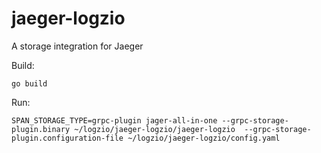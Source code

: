 # jaeger-logzio
A storage integration for Jaeger

Build:
```
go build
```
Run:
```
SPAN_STORAGE_TYPE=grpc-plugin jager-all-in-one --grpc-storage-plugin.binary ~/logzio/jaeger-logzio/jaeger-logzio  --grpc-storage-plugin.configuration-file ~/logzio/jaeger-logzio/config.yaml
```
